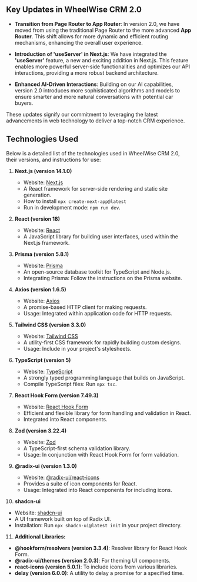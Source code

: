 ## Key Updates in WheelWise CRM 2.0

-  **Transition from Page Router to App Router**: In version 2.0, we have moved from using the traditional Page Router to the more advanced **App Router**. This shift allows for more dynamic and efficient routing mechanisms, enhancing the overall user experience.

-  **Introduction of 'useServer' in Next.js**: We have integrated the **'useServer'** feature, a new and exciting addition in Next.js. This feature enables more powerful server-side functionalities and optimizes our API interactions, providing a more robust backend architecture.

-  **Enhanced AI-Driven Interactions**: Building on our AI capabilities, version 2.0 introduces more sophisticated algorithms and models to ensure smarter and more natural conversations with potential car buyers.

These updates signify our commitment to leveraging the latest advancements in web technology to deliver a top-notch CRM experience.

## Technologies Used

Below is a detailed list of the technologies used in WheelWise CRM 2.0, their versions, and instructions for use:

1. **Next.js (version 14.1.0)**

   -  Website: [Next.js](https://nextjs.org/)
   -  A React framework for server-side rendering and static site generation.
   -  How to install `npx create-next-app@latest`
   -  Run in development mode: `npm run dev`.

2. **React (version 18)**

   -  Website: [React](https://reactjs.org/)
   -  A JavaScript library for building user interfaces, used within the Next.js framework.

3. **Prisma (version 5.8.1)**

   -  Website: [Prisma](https://www.prisma.io/)
   -  An open-source database toolkit for TypeScript and Node.js.
   -  Integrating Prisma: Follow the instructions on the Prisma website.

4. **Axios (version 1.6.5)**

   -  Website: [Axios](https://axios-http.com/)
   -  A promise-based HTTP client for making requests.
   -  Usage: Integrated within application code for HTTP requests.

5. **Tailwind CSS (version 3.3.0)**

   -  Website: [Tailwind CSS](https://tailwindcss.com/)
   -  A utility-first CSS framework for rapidly building custom designs.
   -  Usage: Include in your project's stylesheets.

6. **TypeScript (version 5)**

   -  Website: [TypeScript](https://www.typescriptlang.org/)
   -  A strongly typed programming language that builds on JavaScript.
   -  Compile TypeScript files: Run `npx tsc`.

7. **React Hook Form (version 7.49.3)**

   -  Website: [React Hook Form](https://react-hook-form.com/)
   -  Efficient and flexible library for form handling and validation in React.
   -  Integrated into React components.

8. **Zod (version 3.22.4)**

   -  Website: [Zod](https://github.com/colinhacks/zod)
   -  A TypeScript-first schema validation library.
   -  Usage: In conjunction with React Hook Form for form validation.

9. **@radix-ui (version 1.3.0)**

   -  Website: [@radix-ui/react-icons](https://www.radix-ui.com/)
   -  Provides a suite of icon components for React.
   -  Usage: Integrated into React components for including icons.

10.   **shadcn-ui**

-  Website: [shadcn-ui](https://shadcn.com/)
-  A UI framework built on top of Radix UI.
-  Installation: Run `npx shadcn-ui@latest init` in your project directory.

11. **Additional Libraries:**

-  **@hookform/resolvers (version 3.3.4)**: Resolver library for React Hook Form.
-  **@radix-ui/themes (version 2.0.3)**: For theming UI components.
-  **react-icons (version 5.0.1)**: To include icons from various libraries.
-  **delay (version 6.0.0)**: A utility to delay a promise for a specified time.
